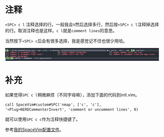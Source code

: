 # 注释

`<SPC> c l` 注释选择的行。一般我会`V`然后选择多行，然后按`<SPC> c l`注释掉选择的行。取消注释也是这样。`c l`就是`comment lines`的意思。

当然按下`<SPC> c`后会有很多选择，我是感觉记不住也很少用哈。

![](media/15159452472079.jpg)


# 补充

如果觉得`SPC c l`稍微麻烦（不同字母嘛），添加下面的代码到init.vim。

```
call SpaceVim#custom#SPC('nmap', ['c', 'c'], '<Plug>NERDCommenterInvert', 'comment or uncomment lines', 0)
```

就可以使用`SPC c c`作为注释快捷键了。

参考[我的SpaceVim配置文件](https://github.com/everettjf/.SpaceVim.d/blob/master/init.vim)。


